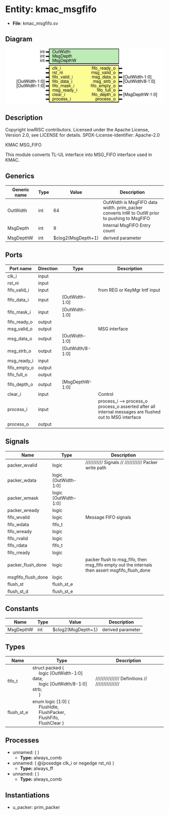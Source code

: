 # Entity: kmac_msgfifo

- **File**: kmac_msgfifo.sv
## Diagram

![Diagram](kmac_msgfifo.svg "Diagram")
## Description

 Copyright lowRISC contributors.
 Licensed under the Apache License, Version 2.0, see LICENSE for details.
 SPDX-License-Identifier: Apache-2.0

 KMAC MSG_FIFO

 This module converts TL-UL interface into MSG_FIFO interface used in KMAC.

## Generics

| Generic name | Type | Value              | Description                                                                                     |
| ------------ | ---- | ------------------ | ----------------------------------------------------------------------------------------------- |
| OutWidth     | int  | 64                 |  OutWidth is MsgFIFO data width. prim_packer converts InW to OutW prior to  pushing to MsgFIFO  |
| MsgDepth     | int  | 9                  |  Internal MsgFIFO Entry count                                                                   |
| MsgDepthW    | int  | $clog2(MsgDepth+1) |  derived parameter                                                                              |
## Ports

| Port name    | Direction | Type             | Description                                                                                               |
| ------------ | --------- | ---------------- | --------------------------------------------------------------------------------------------------------- |
| clk_i        | input     |                  |                                                                                                           |
| rst_ni       | input     |                  |                                                                                                           |
| fifo_valid_i | input     |                  |  from REG or KeyMgr Intf input                                                                            |
| fifo_data_i  | input     | [OutWidth-1:0]   |                                                                                                           |
| fifo_mask_i  | input     | [OutWidth-1:0]   |                                                                                                           |
| fifo_ready_o | output    |                  |                                                                                                           |
| msg_valid_o  | output    |                  |  MSG interface                                                                                            |
| msg_data_o   | output    | [OutWidth-1:0]   |                                                                                                           |
| msg_strb_o   | output    | [OutWidth/8-1:0] |                                                                                                           |
| msg_ready_i  | input     |                  |                                                                                                           |
| fifo_empty_o | output    |                  |                                                                                                           |
| fifo_full_o  | output    |                  |                                                                                                           |
| fifo_depth_o | output    | [MsgDepthW-1:0]  |                                                                                                           |
| clear_i      | input     |                  |  Control                                                                                                  |
| process_i    | input     |                  |  process_i --> process_o process_o asserted after all internal messages are flushed out to MSG interface  |
| process_o    | output    |                  |                                                                                                           |
## Signals

| Name               | Type                 | Description                                                                                       |
| ------------------ | -------------------- | ------------------------------------------------------------------------------------------------- |
| packer_wvalid      | logic                | ///////////  Signals // ///////////  Packer write path                                            |
| packer_wdata       | logic [OutWidth-1:0] |                                                                                                   |
| packer_wmask       | logic [OutWidth-1:0] |                                                                                                   |
| packer_wready      | logic                |                                                                                                   |
| fifo_wvalid        | logic                |  Message FIFO signals                                                                             |
| fifo_wdata         | fifo_t               |                                                                                                   |
| fifo_wready        | logic                |                                                                                                   |
| fifo_rvalid        | logic                |                                                                                                   |
| fifo_rdata         | fifo_t               |                                                                                                   |
| fifo_rready        | logic                |                                                                                                   |
| packer_flush_done  | logic                |  packer flush to msg_fifo, then msg_fifo empty out the internals  then assert msgfifo_flush_done  |
| msgfifo_flush_done | logic                |                                                                                                   |
| flush_st           | flush_st_e           |                                                                                                   |
| flush_st_d         | flush_st_e           |                                                                                                   |
## Constants

| Name      | Type | Value              | Description        |
| --------- | ---- | ------------------ | ------------------ |
| MsgDepthW | int  | $clog2(MsgDepth+1) | derived parameter  |
## Types

| Name       | Type                                                                                                                                                                                                                                                                            | Description                                      |
| ---------- | ------------------------------------------------------------------------------------------------------------------------------------------------------------------------------------------------------------------------------------------------------------------------------- | ------------------------------------------------ |
| fifo_t     | struct packed {<br><span style="padding-left:20px">     logic [OutWidth-1:0]   data;<br><span style="padding-left:20px">     logic [OutWidth/8-1:0] strb;<br><span style="padding-left:20px">    }                                                                              | ///////////////  Definitions // ///////////////  |
| flush_st_e | enum logic [1:0] {<br><span style="padding-left:20px">               FlushIdle,<br><span style="padding-left:20px">                     FlushPacker,<br><span style="padding-left:20px">           FlushFifo,<br><span style="padding-left:20px">                FlushClear   } |                                                  |
## Processes
- unnamed: (  )
  - **Type:** always_comb
- unnamed: ( @(posedge clk_i or negedge rst_ni) )
  - **Type:** always_ff
- unnamed: (  )
  - **Type:** always_comb
## Instantiations

- u_packer: prim_packer
